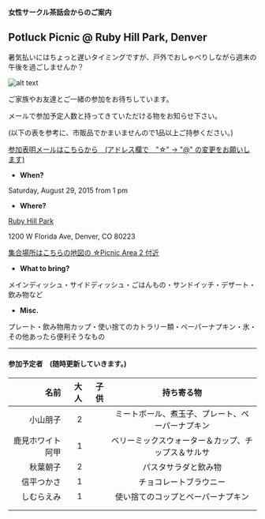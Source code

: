 #### 女性サークル茶話会からのご案内
## Potluck Picnic @ Ruby Hill Park, Denver
暑気払いにはちょっと遅いタイミングですが、戸外でおしゃべりしながら週末の午後を過ごしませんか？  

![alt text](http://static1.squarespace.com/static/50940f26e4b05d6afda39c71/t/509aa126e4b0472f6bf1bcdc/1352311079199/20111024__pavillion%7Ep1.jpg?format=750w)

ご家族やお友達とご一緒の参加をお待ちしています。

メールで参加予定人数と持ってきていただける物をお知らせ下さい。

(以下の表を参考に、市販品でかまいませんので1品以上ご持参ください。)

<a href="mailto:tomoko.kd☆gmail.com?subject=Potluck Picnic @ Ruby Hill Park">参加表明メールはこちらから　(アドレス欄で　"☆" -> "@" の変更をお願いします)</a>


* __When?__ 

Saturday, August 29, 2015 from 1 pm


* __Where?__ 

[Ruby Hill Park](https://www.google.com/maps/place/Ruby+Hill+Park/@39.6858296,-105.0043237,16z/data=!3m1!4b1!4m2!3m1!1s0x876c7fa3495e7ab7:0x9d3da3ab45c18b98 "Where?")

1200 W Florida Ave, Denver, CO 80223

[集合場所はこちらの地図の ☆Picnic Area 2 付近](http://www.denvergov.org/portals/747/documents/parkart/ParkArt_Ruby%20Hill%20Park.pdf)

* __What to bring?__

メインディッシュ・サイドディッシュ・ごはんもの・サンドイッチ・デザート・飲み物など

* __Misc.__

プレート・飲み物用カップ・使い捨てのカトラリー類・ペーパーナプキン・氷・その他あったら便利そうなもの

***
#### 参加予定者　(随時更新していきます。)
| 名前　|大人|子供| 持ち寄る物|
|--------:|---:|---:|:---------:|
| 小山朋子| 2| |ミートボール、煮玉子、プレート、ペーパーナプキン|
| 鹿見ホワイト阿甲| 1| |ベリーミックスウォーター＆カップ、チップス＆サルサ|
| 秋葉朝子| 2| |パスタサラダと飲み物 |
| 信平つかさ| 1| | チョコレートブラウニー|
| しむらえみ| 1| |使い捨てのコップとペーパーナプキン|
| | | | |
| | | | |
